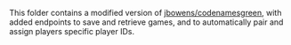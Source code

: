 This folder contains a modified version of [jbowens/codenamesgreen](https://github.com/jbowens/codenamesgreen), with added endpoints to save and retrieve games, and to automatically pair and assign players specific player IDs.